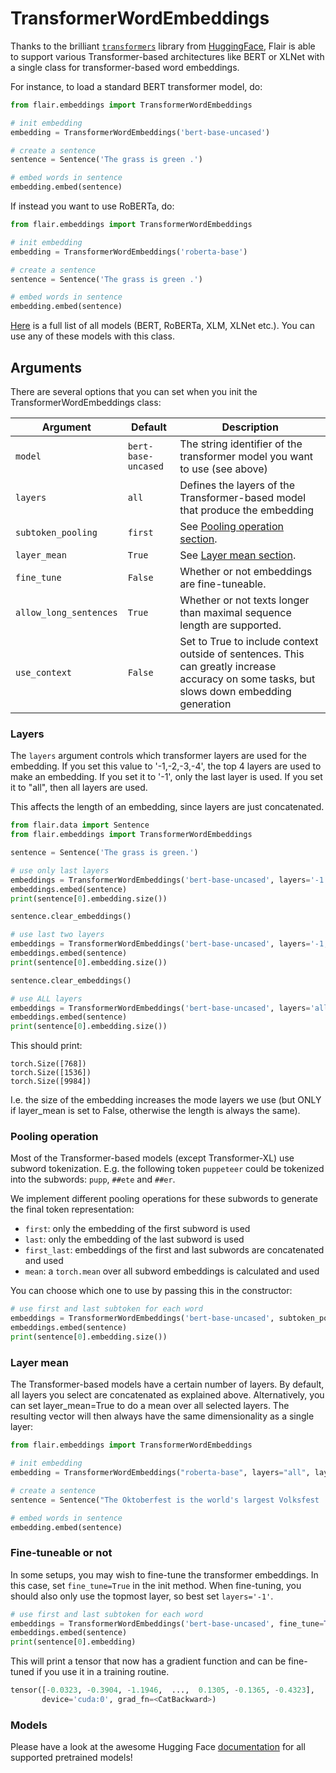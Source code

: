 # TransformerWordEmbeddings

Thanks to the brilliant [`transformers`](https://github.com/huggingface/transformers) library from [HuggingFace](https://github.com/huggingface), 
Flair is able to support various Transformer-based architectures like BERT or XLNet with a single class for transformer-based word embeddings.

For instance, to load a standard BERT transformer model, do:  

```python
from flair.embeddings import TransformerWordEmbeddings

# init embedding
embedding = TransformerWordEmbeddings('bert-base-uncased')

# create a sentence
sentence = Sentence('The grass is green .')

# embed words in sentence
embedding.embed(sentence)
```

If instead you want to use RoBERTa, do: 

```python
from flair.embeddings import TransformerWordEmbeddings

# init embedding
embedding = TransformerWordEmbeddings('roberta-base')

# create a sentence
sentence = Sentence('The grass is green .')

# embed words in sentence
embedding.embed(sentence)
```

[Here](https://huggingface.co/transformers/pretrained_models.html) is a full list of all models (BERT, RoBERTa, XLM, XLNet etc.). You can use any of these models with this class. 


## Arguments

There are several options that you can set when you init the TransformerWordEmbeddings class:

| Argument             | Default             | Description
| -------------------- | ------------------- | ------------------------------------------------------------------------------
| `model` | `bert-base-uncased` | The string identifier of the transformer model you want to use (see above)
| `layers`             | `all`       | Defines the layers of the Transformer-based model that produce the embedding
| `subtoken_pooling`  | `first`             | See [Pooling operation section](#Pooling-operation).
| `layer_mean`     | `True`             | See [Layer mean section](#Layer-mean).
| `fine_tune`     | `False`             | Whether or not embeddings are fine-tuneable.
| `allow_long_sentences`     | `True`             | Whether or not texts longer than maximal sequence length are supported.
| `use_context` | `False`             | Set to True to include context outside of sentences. This can greatly increase accuracy on some tasks, but slows down embedding generation


### Layers

The `layers` argument controls which transformer layers are used for the embedding. If you set this value to '-1,-2,-3,-4', the top 4 layers are used to make an embedding. If you set it to '-1', only the last layer is used. If you set it to "all", then all layers are used.

This affects the length of an embedding, since layers are just concatenated. 

```python
from flair.data import Sentence
from flair.embeddings import TransformerWordEmbeddings

sentence = Sentence('The grass is green.')

# use only last layers
embeddings = TransformerWordEmbeddings('bert-base-uncased', layers='-1', layer_mean=False)
embeddings.embed(sentence)
print(sentence[0].embedding.size())

sentence.clear_embeddings()

# use last two layers
embeddings = TransformerWordEmbeddings('bert-base-uncased', layers='-1,-2', layer_mean=False)
embeddings.embed(sentence)
print(sentence[0].embedding.size())

sentence.clear_embeddings()

# use ALL layers
embeddings = TransformerWordEmbeddings('bert-base-uncased', layers='all', layer_mean=False)
embeddings.embed(sentence)
print(sentence[0].embedding.size())
```

This should print: 
```console
torch.Size([768])
torch.Size([1536])
torch.Size([9984])
```

I.e. the size of the embedding increases the mode layers we use (but ONLY if layer_mean is set to False, otherwise the length is always the same).


### Pooling operation

Most of the Transformer-based models (except Transformer-XL) use subword tokenization. E.g. the following
token `puppeteer` could be tokenized into the subwords: `pupp`, `##ete` and `##er`.

We implement different pooling operations for these subwords to generate the final token representation:

* `first`: only the embedding of the first subword is used
* `last`: only the embedding of the last subword is used
* `first_last`: embeddings of the first and last subwords are concatenated and used
* `mean`: a `torch.mean` over all subword embeddings is calculated and used

You can choose which one to use by passing this in the constructor: 

```python
# use first and last subtoken for each word
embeddings = TransformerWordEmbeddings('bert-base-uncased', subtoken_pooling='first_last')
embeddings.embed(sentence)
print(sentence[0].embedding.size())
```

### Layer mean

The Transformer-based models have a certain number of layers. By default, all layers you select are 
concatenated as explained above. Alternatively, you can set layer_mean=True to do a mean over all
selected layers. The resulting vector will then always have the same dimensionality as a single layer:

```python
from flair.embeddings import TransformerWordEmbeddings

# init embedding
embedding = TransformerWordEmbeddings("roberta-base", layers="all", layer_mean=True)

# create a sentence
sentence = Sentence("The Oktoberfest is the world's largest Volksfest .")

# embed words in sentence
embedding.embed(sentence)
```

### Fine-tuneable or not

In some setups, you may wish to fine-tune the transformer embeddings. In this case, set `fine_tune=True` in the init method.
When fine-tuning, you should also only use the topmost layer, so best set `layers='-1'`.

```python
# use first and last subtoken for each word
embeddings = TransformerWordEmbeddings('bert-base-uncased', fine_tune=True, layers='-1')
embeddings.embed(sentence)
print(sentence[0].embedding)
```

This will print a tensor that now has a gradient function and can be fine-tuned if you use it in a training routine.

```python
tensor([-0.0323, -0.3904, -1.1946,  ...,  0.1305, -0.1365, -0.4323],
       device='cuda:0', grad_fn=<CatBackward>)
```

### Models

Please have a look at the awesome Hugging Face [documentation](https://huggingface.co/transformers/v2.3.0/pretrained_models.html)
for all supported pretrained models!
